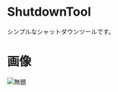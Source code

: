 # ShutdownTool
シンプルなシャットダウンツールです。
# 画像
![無題](https://user-images.githubusercontent.com/98020159/157654962-4dd689be-56b0-46b7-80ea-cd0f34178ce3.png)
